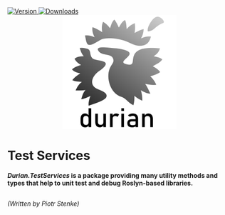 <div align="left">
    <a href="https://www.nuget.org/packages/Durian.TestServices">
        <img src="https://img.shields.io/nuget/v/Durian.TestServices?color=seagreen&style=flat-square" alt="Version"/>
    </a>
    <a href="https://www.nuget.org/packages/Durian.TestServices">
        <img src="https://img.shields.io/nuget/dt/Durian.TestServices?color=blue&style=flat-square" alt="Downloads"/>
    </a> <br />
</div>

<div align="center">
        <img src="../../img/icons/Durian-256.png" alt="Durian logo"/>
</div>

# Test Services

***Durian.TestServices* is a package providing many utility methods and types that help to unit test and debug Roslyn-based libraries.**

##

*\(Written by Piotr Stenke\)*